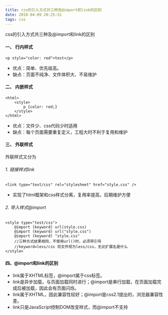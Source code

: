 ```yaml
---
title: css的引入方式共三种及@import和link的区别
date: 2018-04-09 20:25:51
tags: css
---
```

css的引入方式共三种及@import和link的区别
#### 一、 行内样式
```
<p style="color: red">test</p>
```
- 优点：简单、优先级高。<br>
- 缺点：页面不纯净、文件体积大、不易维护


#### 二、 内嵌样式
```
<html>
    <style>
        p {color: red;}
    </style>
</html>
```
- 优点：文件少、css代码少时适用
- 缺点：每个页面需要重复定义，工程大时不利于复用和维护

#### 三、 外联样式
外联样式又分为<br>
###### 1. 链接样式link
```
<link type="text/css" rel="stylesheet" href="style.css" />
```
- 实现了html框架和css样式分离，复用率提高，后期维护方便

###### 2. 导入样式@import
```
<style type="test/css">
    @import (keyword) url(style.css)
    @import (keyword) url("style.css")
    @import (keyword) "style.css"
    //三种方式结果相同，不使用url()时，必须带引号
    //keyword=less/css 将文件视为less/css，无论扩展名是什么
</style>
```
#### 四、@import和link的区别
- link属于XHTML标签，@import属于css标签。
- link是异步加载，与页面加载同时进行；@import是串行加载，在页面加载完成后被加载，因此会有页面闪烁。
- link属于XHTML，因此兼容性较好；@import是css2.1提出的，浏览器兼容性差。
- link只是JavaScript控制DOM改变样式，而@import不支持